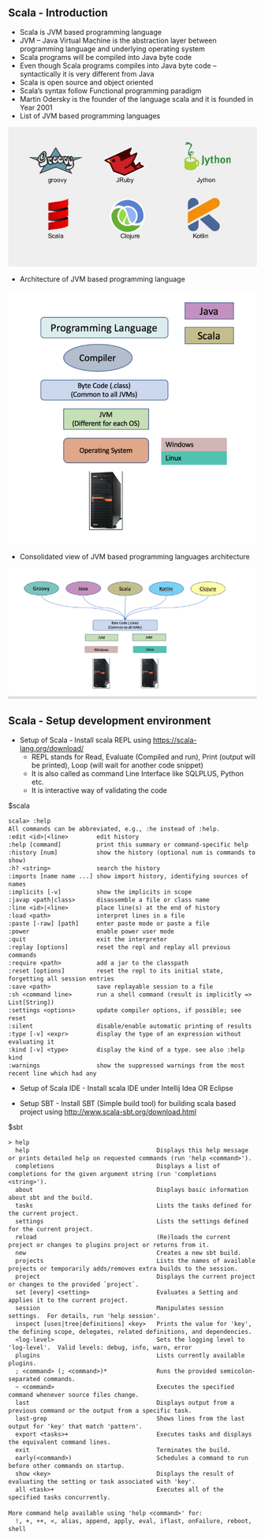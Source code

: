 ## Scala - Introduction
* Scala is JVM based programming language
* JVM – Java Virtual Machine is the abstraction layer between programming language and underlying operating system
* Scala programs will be compiled into Java byte code
* Even though Scala programs compiles into Java byte code – syntactically it is very different from Java
* Scala is open source and object oriented
* Scala’s syntax follow Functional programming paradigm
* Martin Odersky is the founder of the language scala and it is founded in Year 2001
* List of JVM based programming languages

![Alt text](01JVMProgrammingLanguages.jpg?raw=true "JVM Programming Languages")

* Architecture of JVM based programming language

![Alt text](02JVMProgrammingLanguagesArchitecture.png?raw=true "JVM Programming Language - Architecture")

* Consolidated view of JVM based programming languages architecture

![Alt text](03JVMProgrammingLanguagesConslidatedView.png?raw=true "JVM Programming Language - Consolidated View")


## Scala - Setup development environment

* Setup of Scala - Install scala REPL using https://scala-lang.org/download/
  * REPL stands for Read, Evaluate (Compiled and run), Print (output will be printed), Loop (will wait for another code snippet)
  * It is also called as command Line Interface like SQLPLUS, Python etc.
  * It is interactive way of validating the code

$scala

```
scala> :help
All commands can be abbreviated, e.g., :he instead of :help.
:edit <id>|<line>        edit history
:help [command]          print this summary or command-specific help
:history [num]           show the history (optional num is commands to show)
:h? <string>             search the history
:imports [name name ...] show import history, identifying sources of names
:implicits [-v]          show the implicits in scope
:javap <path|class>      disassemble a file or class name
:line <id>|<line>        place line(s) at the end of history
:load <path>             interpret lines in a file
:paste [-raw] [path]     enter paste mode or paste a file
:power                   enable power user mode
:quit                    exit the interpreter
:replay [options]        reset the repl and replay all previous commands
:require <path>          add a jar to the classpath
:reset [options]         reset the repl to its initial state, forgetting all session entries
:save <path>             save replayable session to a file
:sh <command line>       run a shell command (result is implicitly => List[String])
:settings <options>      update compiler options, if possible; see reset
:silent                  disable/enable automatic printing of results
:type [-v] <expr>        display the type of an expression without evaluating it
:kind [-v] <type>        display the kind of a type. see also :help kind
:warnings                show the suppressed warnings from the most recent line which had any

```

* Setup of Scala IDE - Install scala IDE under Intellij Idea OR Eclipse


* Setup SBT - Install SBT (Simple build tool) for building scala based project using http://www.scala-sbt.org/download.html

$sbt

```
> help
  help                                    Displays this help message or prints detailed help on requested commands (run 'help <command>').
  completions                             Displays a list of completions for the given argument string (run 'completions <string>').
  about                                   Displays basic information about sbt and the build.
  tasks                                   Lists the tasks defined for the current project.
  settings                                Lists the settings defined for the current project.
  reload                                  (Re)loads the current project or changes to plugins project or returns from it.
  new                                     Creates a new sbt build.
  projects                                Lists the names of available projects or temporarily adds/removes extra builds to the session.
  project                                 Displays the current project or changes to the provided `project`.
  set [every] <setting>                   Evaluates a Setting and applies it to the current project.
  session                                 Manipulates session settings.  For details, run 'help session'.
  inspect [uses|tree|definitions] <key>   Prints the value for 'key', the defining scope, delegates, related definitions, and dependencies.
  <log-level>                             Sets the logging level to 'log-level'.  Valid levels: debug, info, warn, error
  plugins                                 Lists currently available plugins.
  ; <command> (; <command>)*              Runs the provided semicolon-separated commands.
  ~ <command>                             Executes the specified command whenever source files change.
  last                                    Displays output from a previous command or the output from a specific task.
  last-grep                               Shows lines from the last output for 'key' that match 'pattern'.
  export <tasks>+                         Executes tasks and displays the equivalent command lines.
  exit                                    Terminates the build.
  early(<command>)                        Schedules a command to run before other commands on startup.
  show <key>                              Displays the result of evaluating the setting or task associated with 'key'.
  all <task>+                             Executes all of the specified tasks concurrently.

More command help available using 'help <command>' for:
  !, +, ++, <, alias, append, apply, eval, iflast, onFailure, reboot, shell

```

